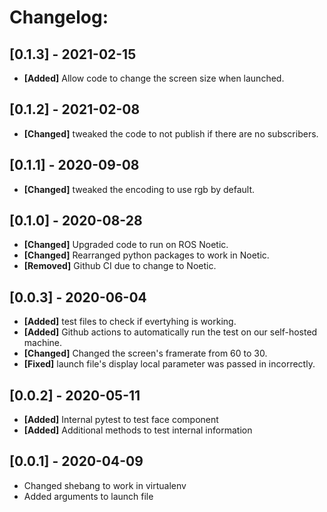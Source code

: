

# Changelog:

## [0.1.3] - 2021-02-15
- **[Added]** Allow code to change the screen size when launched.

## [0.1.2] - 2021-02-08
- **[Changed]** tweaked the code to not publish if there are no subscribers.

## [0.1.1] - 2020-09-08
- **[Changed]** tweaked the encoding to use rgb by default.

## [0.1.0] - 2020-08-28
- **[Changed]** Upgraded code to run on ROS Noetic.
- **[Changed]** Rearranged python packages to work in Noetic.
- **[Removed]** Github CI due to change to Noetic.

## [0.0.3] - 2020-06-04
- **[Added]** test files to check if evertyhing is working.
- **[Added]** Github actions to automatically run the test on our self-hosted machine.
- **[Changed]** Changed the screen's framerate from 60 to 30.
- **[Fixed]** launch file's display local parameter was passed in incorrectly.

## [0.0.2] - 2020-05-11
- **[Added]** Internal pytest to test face component
- **[Added]** Additional methods to test internal information

## [0.0.1] - 2020-04-09
- Changed shebang to work in virtualenv
- Added arguments to launch file